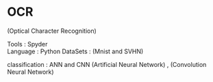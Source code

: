 # OCR
(Optical Character Recognition) 

Tools :  Spyder  
Language : Python 
DataSets : (Mnist and SVHN)

classification : ANN and CNN (Artificial Neural Network) , (Convolution Neural Network)
